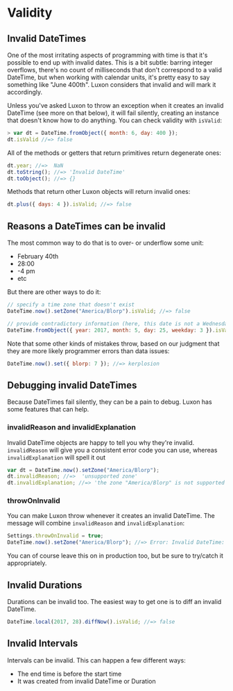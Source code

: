 # Validity

## Invalid DateTimes

One of the most irritating aspects of programming with time is that it's possible to end up with invalid dates. This is a bit subtle: barring integer overflows, there's no count of milliseconds that don't correspond to a valid DateTime, but when working with calendar units, it's pretty easy to say something like "June 400th". Luxon considers that invalid and will mark it accordingly.

Unless you've asked Luxon to throw an exception when it creates an invalid DateTime (see more on that below), it will fail silently, creating an instance that doesn't know how to do anything. You can check validity with `isValid`:

```js
> var dt = DateTime.fromObject({ month: 6, day: 400 });
dt.isValid //=> false
```

All of the methods or getters that return primitives return degenerate ones:

```js
dt.year; //=>  NaN
dt.toString(); //=> 'Invalid DateTime'
dt.toObject(); //=> {}
```

Methods that return other Luxon objects will return invalid ones:

```js
dt.plus({ days: 4 }).isValid; //=> false
```

## Reasons a DateTimes can be invalid

The most common way to do that is to over- or underflow some unit:

- February 40th
- 28:00
- -4 pm
- etc

But there are other ways to do it:

```js
// specify a time zone that doesn't exist
DateTime.now().setZone("America/Blorp").isValid; //=> false

// provide contradictory information (here, this date is not a Wednesday)
DateTime.fromObject({ year: 2017, month: 5, day: 25, weekday: 3 }).isValid; //=> false
```

Note that some other kinds of mistakes throw, based on our judgment that they are more likely programmer errors than data issues:

```js
DateTime.now().set({ blorp: 7 }); //=> kerplosion
```

## Debugging invalid DateTimes

Because DateTimes fail silently, they can be a pain to debug. Luxon has some features that can help.

### invalidReason and invalidExplanation

Invalid DateTime objects are happy to tell you why they're invalid. `invalidReason` will give you a consistent error code you can use, whereas `invalidExplanation` will spell it out

```js
var dt = DateTime.now().setZone("America/Blorp");
dt.invalidReason; //=>  'unsupported zone'
dt.invalidExplanation; //=> 'the zone "America/Blorp" is not supported'
```

### throwOnInvalid

You can make Luxon throw whenever it creates an invalid DateTime. The message will combine `invalidReason` and `invalidExplanation`:

```js
Settings.throwOnInvalid = true;
DateTime.now().setZone("America/Blorp"); //=> Error: Invalid DateTime: unsupported zone: the zone "America/Blorp" is not supported
```

You can of course leave this on in production too, but be sure to try/catch it appropriately.

## Invalid Durations

Durations can be invalid too. The easiest way to get one is to diff an invalid DateTime.

```js
DateTime.local(2017, 28).diffNow().isValid; //=> false
```

## Invalid Intervals

Intervals can be invalid. This can happen a few different ways:

- The end time is before the start time
- It was created from invalid DateTime or Duration
